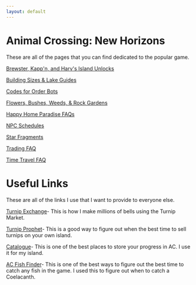```yaml
---
layout: default
---
```

# Animal Crossing: New Horizons
These are all of the pages that you can find dedicated to the popular game.

[Brewster, Kapp'n, and Harv's Island Unlocks](../ACNH/bkh-unlocks.html)

[Building Sizes & Lake Guides](../ACNH/bs-lg.html)

[Codes for Order Bots](../ACNH/orderbots-codes.html)

[Flowers, Bushes, Weeds, & Rock Gardens](../ACNH/fbrg.html)

[Happy Home Paradise FAQs](../ACNH/hhp-faqs.html)

[NPC Schedules](../ACNH/NPC-Schedules.html)

[Star Fragments](../ACNH/Star-Fragments.html)

[Trading FAQ](../ACNH/TradeFAQ.html)

[Time Travel FAQ](../ACNH/TTFAQ.html)

# Useful Links
These are all of the links I use that I want to provide to everyone else.

<a href="https://turnip.exchange" target="_blank">Turnip Exchange</a>- This is how I make millions of bells using the Turnip Market.

<a href="https://turnipprophet.io" target="_blank">Turnip Prophet</a>- This is a good way to figure out when the best time to sell turnips on your own island.

<a href="https://catalogue.ac" target="_blank">Catalogue</a>- This is one of the best places to store your progress in AC. I use it for my island.

<a href="https://ac-browser.s3-us-west-1.amazonaws.com/acnh_fish_radar.html" target="_blank">AC Fish Finder</a>- This is one of the best ways to figure out the best time to catch any fish in the game. I used this to figure out when to catch a Coelacanth.
